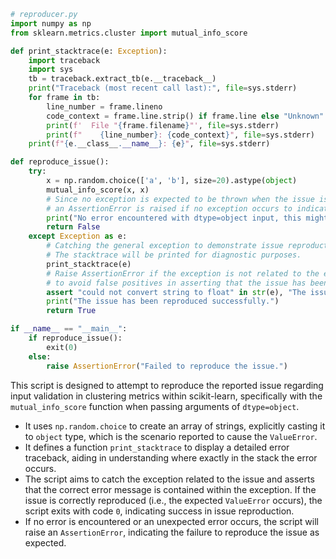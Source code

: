 ```python
# reproducer.py
import numpy as np
from sklearn.metrics.cluster import mutual_info_score

def print_stacktrace(e: Exception):
    import traceback
    import sys
    tb = traceback.extract_tb(e.__traceback__)
    print("Traceback (most recent call last):", file=sys.stderr)
    for frame in tb:
        line_number = frame.lineno
        code_context = frame.line.strip() if frame.line else "Unknown"
        print(f'  File "{frame.filename}"', file=sys.stderr)
        print(f"    {line_number}: {code_context}", file=sys.stderr)
    print(f"{e.__class__.__name__}: {e}", file=sys.stderr)

def reproduce_issue():
    try:
        x = np.random.choice(['a', 'b'], size=20).astype(object)
        mutual_info_score(x, x)
        # Since no exception is expected to be thrown when the issue is fixed,
        # an AssertionError is raised if no exception occurs to indicate failure in reproducing the issue.
        print("No error encountered with dtype=object input, this might indicate the issue has been resolved.")
        return False
    except Exception as e:
        # Catching the general exception to demonstrate issue reproduction.
        # The stacktrace will be printed for diagnostic purposes.
        print_stacktrace(e)
        # Raise AssertionError if the exception is not related to the expected error,
        # to avoid false positives in asserting that the issue has been reproduced.
        assert "could not convert string to float" in str(e), "The issue could not be reproduced as expected."
        print("The issue has been reproduced successfully.")
        return True

if __name__ == "__main__":
    if reproduce_issue():
        exit(0)
    else:
        raise AssertionError("Failed to reproduce the issue.")
```

This script is designed to attempt to reproduce the reported issue regarding input validation in clustering metrics within scikit-learn, specifically with the `mutual_info_score` function when passing arguments of `dtype=object`. 

- It uses `np.random.choice` to create an array of strings, explicitly casting it to `object` type, which is the scenario reported to cause the `ValueError`.
- It defines a function `print_stacktrace` to display a detailed error traceback, aiding in understanding where exactly in the stack the error occurs.
- The script aims to catch the exception related to the issue and asserts that the correct error message is contained within the exception. If the issue is correctly reproduced (i.e., the expected `ValueError` occurs), the script exits with code `0`, indicating success in issue reproduction.
- If no error is encountered or an unexpected error occurs, the script will raise an `AssertionError`, indicating the failure to reproduce the issue as expected.